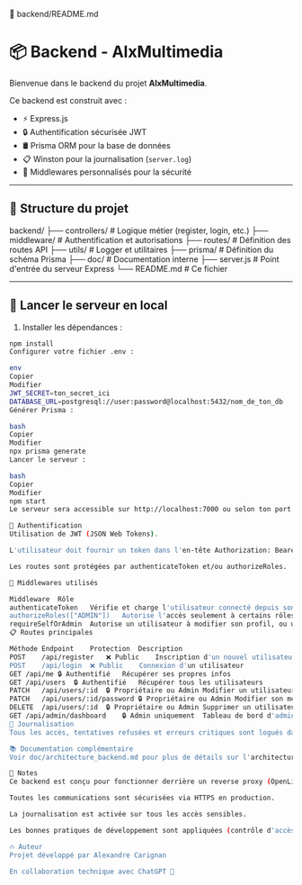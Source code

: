 📄 backend/README.md

# 📦 Backend - AlxMultimedia

Bienvenue dans le backend du projet **AlxMultimedia**.

Ce backend est construit avec :

- ⚡ Express.js
- 🔒 Authentification sécurisée JWT
- 🛢 Prisma ORM pour la base de données
- 📋 Winston pour la journalisation (`server.log`)
- 🧠 Middlewares personnalisés pour la sécurité

---

## 📂 Structure du projet

backend/
  ├── controllers/ # Logique métier (register, login, etc.)
  ├── middleware/ # Authentification et autorisations
  ├── routes/ # Définition des routes API
  ├── utils/ # Logger et utilitaires
  ├── prisma/ # Définition du schéma Prisma
  ├── doc/ # Documentation interne
  ├── server.js # Point d'entrée du serveur Express 
  └── README.md # Ce fichier


---

## 🚀 Lancer le serveur en local

1. Installer les dépendances :

```bash
npm install
Configurer votre fichier .env :

env
Copier
Modifier
JWT_SECRET=ton_secret_ici
DATABASE_URL=postgresql://user:password@localhost:5432/nom_de_ton_db
Générer Prisma :

bash
Copier
Modifier
npx prisma generate
Lancer le serveur :

bash
Copier
Modifier
npm start
Le serveur sera accessible sur http://localhost:7000 ou selon ton port.

🔐 Authentification
Utilisation de JWT (JSON Web Tokens).

L'utilisateur doit fournir un token dans l'en-tête Authorization: Bearer <token>.

Les routes sont protégées par authenticateToken et/ou authorizeRoles.

🧠 Middlewares utilisés

Middleware	Rôle
authenticateToken	Vérifie et charge l'utilisateur connecté depuis son token JWT
authorizeRoles(["ADMIN"])	Autorise l'accès seulement à certains rôles
requireSelfOrAdmin	Autorise un utilisateur à modifier son profil, ou un admin
📋 Routes principales

Méthode	Endpoint	Protection	Description
POST	/api/register	❌ Public	Inscription d'un nouvel utilisateur
POST	/api/login	❌ Public	Connexion d'un utilisateur
GET	/api/me	🔒 Authentifié	Récupérer ses propres infos
GET	/api/users	🔒 Authentifié	Récupérer tous les utilisateurs
PATCH	/api/users/:id	🔒 Propriétaire ou Admin	Modifier un utilisateur
PATCH	/api/users/:id/password	🔒 Propriétaire ou Admin	Modifier son mot de passe
DELETE	/api/users/:id	🔒 Propriétaire ou Admin	Supprimer un utilisateur
GET	/api/admin/dashboard	🔒 Admin uniquement	Tableau de bord d'administration
📜 Journalisation
Tous les accès, tentatives refusées et erreurs critiques sont logués dans backend/logs/server.log via Winston.

📚 Documentation complémentaire
Voir doc/architecture_backend.md pour plus de détails sur l'architecture technique.

📢 Notes
Ce backend est conçu pour fonctionner derrière un reverse proxy (OpenLiteSpeed / Nginx).

Toutes les communications sont sécurisées via HTTPS en production.

La journalisation est activée sur tous les accès sensibles.

Les bonnes pratiques de développement sont appliquées (contrôle d'accès, sanitation des données, erreurs explicites).

🔥 Auteur
Projet développé par Alexandre Carignan

En collaboration technique avec ChatGPT 🤖